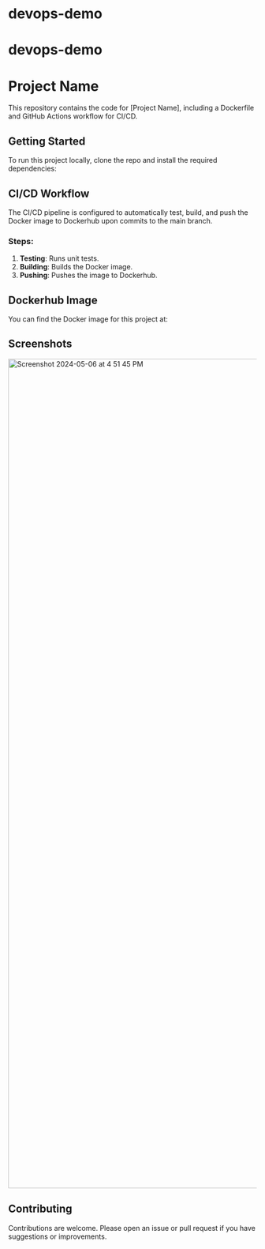 # devops-demo
# devops-demo
# Project Name

This repository contains the code for [Project Name], including a Dockerfile and GitHub Actions workflow for CI/CD.

## Getting Started

To run this project locally, clone the repo and install the required dependencies:


## CI/CD Workflow

The CI/CD pipeline is configured to automatically test, build, and push the Docker image to Dockerhub upon commits to the main branch. 

### Steps:

1. **Testing**: Runs unit tests.
2. **Building**: Builds the Docker image.
3. **Pushing**: Pushes the image to Dockerhub.

## Dockerhub Image

You can find the Docker image for this project at:

## Screenshots

<img width="1680" alt="Screenshot 2024-05-06 at 4 51 45 PM" src="https://github.com/andromeikhaeil/devops-demo/assets/158215202/79f4b6f2-8348-4510-9811-32759ce70f42">


## Contributing

Contributions are welcome. Please open an issue or pull request if you have suggestions or improvements.
